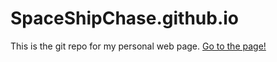 # SpaceShipChase.github.io
This is the git repo for my personal web page.
[Go to the page!](SpaceShipChase.github.io)
